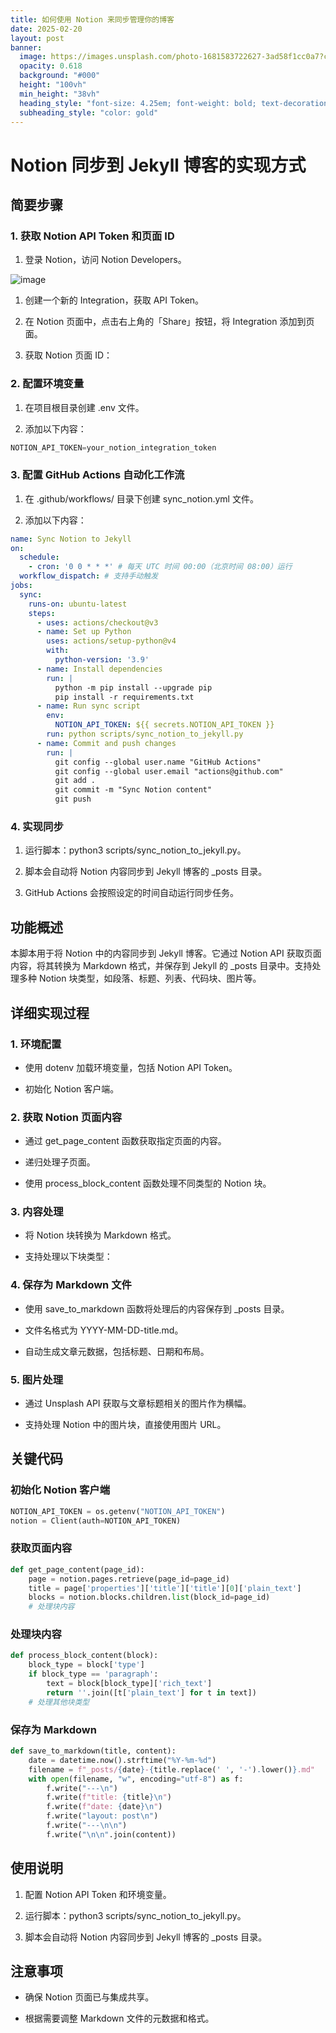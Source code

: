 ```yaml
---
title: 如何使用 Notion 来同步管理你的博客
date: 2025-02-20
layout: post
banner:
  image: https://images.unsplash.com/photo-1681583722627-3ad58f1cc0a7?crop=entropy&cs=tinysrgb&fit=max&fm=jpg&ixid=M3w2OTIwMzJ8MHwxfHJhbmRvbXx8fHx8fHx8fDE3NDAwNzU5ODh8&ixlib=rb-4.0.3&q=80&w=1080
  opacity: 0.618
  background: "#000"
  height: "100vh"
  min_height: "38vh"
  heading_style: "font-size: 4.25em; font-weight: bold; text-decoration: underline"
  subheading_style: "color: gold"
---
```


# Notion 同步到 Jekyll 博客的实现方式

## 简要步骤

### 1. 获取 Notion API Token 和页面 ID

1. 登录 Notion，访问 Notion Developers。

![image](https://prod-files-secure.s3.us-west-2.amazonaws.com/a7a0cc5a-89b9-4cda-8686-1fba0ca52f40/d19c1afe-dea5-4312-9333-786b0ba83054/image.png?X-Amz-Algorithm=AWS4-HMAC-SHA256&X-Amz-Content-Sha256=UNSIGNED-PAYLOAD&X-Amz-Credential=ASIAZI2LB466RY5JNH24%2F20250220%2Fus-west-2%2Fs3%2Faws4_request&X-Amz-Date=20250220T182628Z&X-Amz-Expires=3600&X-Amz-Security-Token=IQoJb3JpZ2luX2VjEJr%2F%2F%2F%2F%2F%2F%2F%2F%2F%2FwEaCXVzLXdlc3QtMiJIMEYCIQD4wAOCeAyKWI5Mden3hrp%2FNTQqSHwnQ0aUwoU1wkLqhwIhAK3elKkMPglK8X1WkoKZE4w%2FCJ1tLqRiqq68Lgz8bn1DKogECMP%2F%2F%2F%2F%2F%2F%2F%2F%2F%2FwEQABoMNjM3NDIzMTgzODA1IgyLHSvxzQidPzrw%2BZwq3AO9ldQ1L5EmrwAhiKSdnuUygsF6aYvUHmdThTLXZMl9eBpRmDHcax6VRGKIhH7XD6wvK9F57Yght3UiPh1xifzJu7sOhUihaPokVyRW%2B0Kz7MPPoPSA4KJ99saj5PsIxyVl8tQ6qRSWVrPKkirsUSDC48J7bDREnluBLt9sjkEO6eFyyvkRfz0sgBgw1aTKAYehQK82ja5RTNoVejrjEhj%2FtmS%2F5iINX4eAnLJX2wJWHIFNPcT77sLk1uDGf2S4FcRGZ8DeymS0CgkljMq6HnGu%2Bk1pMSyYMn%2Bqi2i4xgTQ0veJRX8p%2FQRM6BzATL0AXDxM%2BQt4msYbneWBJCI6n7nIrDcWDnSFiGW8FN2JJe8GMdtTgCdqC0IDpL%2BUkVeTKBopcnerrMSKMSwPF4ABLVWklvU5emvna2IgpOwyrvA7PUCXxOI8eUPb4wDBF2PBeZgBjA0NrK2%2F83x1CBXNTwrZWj%2BYM3Lwkz050kmUOdEQO4%2Fx51gEUfiBqenTMX7THqE%2FutfXhjOLrxi6V3O3MB%2BmSHgbbQ9PhB%2Bx6WidJGJaj1q%2BCesa8MnKH%2F1iMOU9BdiVE2edTn%2FIBkFtkmXDuKwV9Zp%2FNCdObYbLZSzlT8gu2fAdY%2BGrnk8pB%2FajhTCT0t29BjqkAaR2G9H3%2FWa7CwjV71zpHE%2BeVLyOFaqmy5arOerPKuRGMWxlithKjOq9CbqPd2Aq%2B%2BC8osxRkVSmvNdQxIjDTeXi5AJhqvJhkG4lqW%2BPQnm%2BnpsbWEDw1fSoij4qpLrg%2FWge0s1AWKj3F4iISqKMcCYxytPMKlGHP2FeH%2F08ekJtFIDyidmlfQ0YNyII7YA7gwzDhPar8uwG1Rc%2BR5VhdnTbsj8f&X-Amz-Signature=77ad2ed30b56f4a626eccaabcac2a4883a35228234bc92ccfb5a10d8cf4530e1&X-Amz-SignedHeaders=host&x-id=GetObject)

1. 创建一个新的 Integration，获取 API Token。

1. 在 Notion 页面中，点击右上角的「Share」按钮，将 Integration 添加到页面。

1. 获取 Notion 页面 ID：


### 2. 配置环境变量

1. 在项目根目录创建 .env 文件。

1. 添加以下内容：

```javascript
NOTION_API_TOKEN=your_notion_integration_token
```

### 3. 配置 GitHub Actions 自动化工作流

1. 在 .github/workflows/ 目录下创建 sync_notion.yml 文件。

1. 添加以下内容：

```yaml
name: Sync Notion to Jekyll
on:
  schedule:
    - cron: '0 0 * * *' # 每天 UTC 时间 00:00（北京时间 08:00）运行
  workflow_dispatch: # 支持手动触发
jobs:
  sync:
    runs-on: ubuntu-latest
    steps:
      - uses: actions/checkout@v3
      - name: Set up Python
        uses: actions/setup-python@v4
        with:
          python-version: '3.9'
      - name: Install dependencies
        run: |
          python -m pip install --upgrade pip
          pip install -r requirements.txt
      - name: Run sync script
        env:
          NOTION_API_TOKEN: ${{ secrets.NOTION_API_TOKEN }}
        run: python scripts/sync_notion_to_jekyll.py
      - name: Commit and push changes
        run: |
          git config --global user.name "GitHub Actions"
          git config --global user.email "actions@github.com"
          git add .
          git commit -m "Sync Notion content"
          git push
```

### 4. 实现同步

1. 运行脚本：python3 scripts/sync_notion_to_jekyll.py。

1. 脚本会自动将 Notion 内容同步到 Jekyll 博客的 _posts 目录。

1. GitHub Actions 会按照设定的时间自动运行同步任务。

## 功能概述

本脚本用于将 Notion 中的内容同步到 Jekyll 博客。它通过 Notion API 获取页面内容，将其转换为 Markdown 格式，并保存到 Jekyll 的 _posts 目录中。支持处理多种 Notion 块类型，如段落、标题、列表、代码块、图片等。

## 详细实现过程

### 1. 环境配置

- 使用 dotenv 加载环境变量，包括 Notion API Token。

- 初始化 Notion 客户端。

### 2. 获取 Notion 页面内容

- 通过 get_page_content 函数获取指定页面的内容。

- 递归处理子页面。

- 使用 process_block_content 函数处理不同类型的 Notion 块。

### 3. 内容处理

- 将 Notion 块转换为 Markdown 格式。

- 支持处理以下块类型：


### 4. 保存为 Markdown 文件

- 使用 save_to_markdown 函数将处理后的内容保存到 _posts 目录。

- 文件名格式为 YYYY-MM-DD-title.md。

- 自动生成文章元数据，包括标题、日期和布局。

### 5. 图片处理

- 通过 Unsplash API 获取与文章标题相关的图片作为横幅。

- 支持处理 Notion 中的图片块，直接使用图片 URL。

## 关键代码

### 初始化 Notion 客户端

```python
NOTION_API_TOKEN = os.getenv("NOTION_API_TOKEN")
notion = Client(auth=NOTION_API_TOKEN)
```

### 获取页面内容

```python
def get_page_content(page_id):
    page = notion.pages.retrieve(page_id=page_id)
    title = page['properties']['title']['title'][0]['plain_text']
    blocks = notion.blocks.children.list(block_id=page_id)
    # 处理块内容
```

### 处理块内容

```python
def process_block_content(block):
    block_type = block['type']
    if block_type == 'paragraph':
        text = block[block_type]['rich_text']
        return ''.join([t['plain_text'] for t in text])
    # 处理其他块类型
```

### 保存为 Markdown

```python
def save_to_markdown(title, content):
    date = datetime.now().strftime("%Y-%m-%d")
    filename = f"_posts/{date}-{title.replace(' ', '-').lower()}.md"
    with open(filename, "w", encoding="utf-8") as f:
        f.write("---\n")
        f.write(f"title: {title}\n")
        f.write(f"date: {date}\n")
        f.write("layout: post\n")
        f.write("---\n\n")
        f.write("\n\n".join(content))
```

## 使用说明

1. 配置 Notion API Token 和环境变量。

1. 运行脚本：python3 scripts/sync_notion_to_jekyll.py。

1. 脚本会自动将 Notion 内容同步到 Jekyll 博客的 _posts 目录。

## 注意事项

- 确保 Notion 页面已与集成共享。

- 根据需要调整 Markdown 文件的元数据和格式。